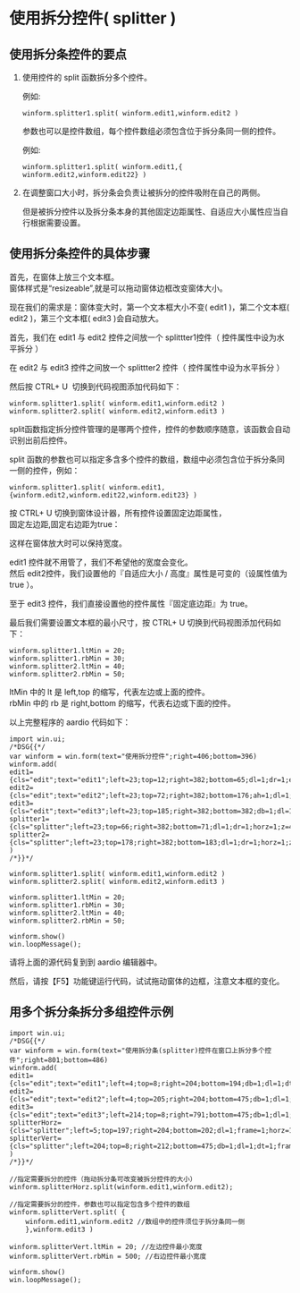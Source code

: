 # 使用拆分控件( splitter )

## 使用拆分条控件的要点

1. 使用控件的 split 函数拆分多个控件。
	
	例如:
	
	```aardio
	winform.splitter1.split( winform.edit1,winform.edit2 )  
	```
	
	参数也可以是控件数组，每个控件数组必须包含位于拆分条同一侧的控件。
	
	例如:
	
	```aardio
	winform.splitter1.split( winform.edit1,{ winform.edit2,winform.edit22} )  
	```
	
2. 在调整窗口大小时，拆分条会负责让被拆分的控件吸附在自己的两侧。

	但是被拆分控件以及拆分条本身的其他固定边距属性、自适应大小属性应当自行根据需要设置。

## 使用拆分条控件的具体步骤
  
首先，在窗体上放三个文本框。  
窗体样式是“resizeable”,就是可以拖动窗体边框改变窗体大小。  

现在我们的需求是：窗体变大时，第一个文本框大小不变( edit1 )，第二个文本框( edit2 )，第三个文本框( edit3 )会自动放大。  
  
首先，我们在 edit1 与 edit2 控件之间放一个 splittter1控件（ 控件属性中设为水平拆分 ）  

在 edit2 与 edit3 控件之间放一个 splittter2 控件（ 控件属性中设为水平拆分 ）  

  
然后按 CTRL+ U  切换到代码视图添加代码如下：

```aardio
winform.splitter1.split( winform.edit1,winform.edit2 )  
winform.splitter2.split( winform.edit2,winform.edit3 )
```
 
split函数指定拆分控件管理的是哪两个控件，控件的参数顺序随意，该函数会自动识别出前后控件。  

split 函数的参数也可以指定多含多个控件的数组，数组中必须包含位于拆分条同一侧的控件，例如：

```aardio
winform.splitter1.split( winform.edit1,{winform.edit2,winform.edit22,winform.edit23} )   
```
  
按 CTRL+ U 切换到窗体设计器，所有控件设置固定边距属性，  
固定左边距,固定右边距为true：  
  
这样在窗体放大时可以保持宽度。  
  
edit1 控件就不用管了，我们不希望他的宽度会变化。  
然后 edit2控件，我们设置他的『自适应大小 / 高度』属性是可变的（设属性值为 true ）。   
  
至于 edit3 控件，我们直接设置他的控件属性『固定底边距』为 true。
  
最后我们需要设置文本框的最小尺寸，按 CTRL+ U 切换到代码视图添加代码如下：

```aardio
winform.splitter1.ltMin = 20;   
winform.splitter1.rbMin = 30;   
winform.splitter2.ltMin = 40;   
winform.splitter2.rbMin = 50;  
```

ltMin 中的 lt 是 left,top 的缩写，代表左边或上面的控件。  
rbMin 中的 rb 是 right,bottom 的缩写，代表右边或下面的控件。  
  
以上完整程序的 aardio 代码如下：

```aardio
import win.ui;
/*DSG{{*/
var winform = win.form(text="使用拆分控件";right=406;bottom=396)
winform.add(
edit1={cls="edit";text="edit1";left=23;top=12;right=382;bottom=65;dl=1;dr=1;edge=1;multiline=1;z=1};
edit2={cls="edit";text="edit2";left=23;top=72;right=382;bottom=176;ah=1;dl=1;dr=1;edge=1;multiline=1;z=2};
edit3={cls="edit";text="edit3";left=23;top=185;right=382;bottom=382;db=1;dl=1;dr=1;edge=1;multiline=1;z=3};
splitter1={cls="splitter";left=23;top=66;right=382;bottom=71;dl=1;dr=1;horz=1;z=4};
splitter2={cls="splitter";left=23;top=178;right=382;bottom=183;dl=1;dr=1;horz=1;z=5}
)
/*}}*/

winform.splitter1.split( winform.edit1,winform.edit2 )
winform.splitter2.split( winform.edit2,winform.edit3 )

winform.splitter1.ltMin = 20;
winform.splitter1.rbMin = 30;
winform.splitter2.ltMin = 40;
winform.splitter2.rbMin = 50;

winform.show()
win.loopMessage();
```

请将上面的源代码复到到 aardio 编辑器中。  
  
然后，请按【F5】功能键运行代码，试试拖动窗体的边框，注意文本框的变化。

## 用多个拆分条拆分多组控件示例

```aardio
import win.ui;
/*DSG{{*/
var winform = win.form(text="使用拆分条(splitter)控件在窗口上拆分多个控件";right=801;bottom=486)
winform.add(
edit1={cls="edit";text="edit1";left=4;top=8;right=204;bottom=194;db=1;dl=1;dt=1;edge=1;multiline=1;z=1};
edit2={cls="edit";text="edit2";left=4;top=205;right=204;bottom=475;db=1;dl=1;dt=1;edge=1;multiline=1;z=4};
edit3={cls="edit";text="edit3";left=214;top=8;right=791;bottom=475;db=1;dl=1;dr=1;dt=1;z=3};
splitterHorz={cls="splitter";left=5;top=197;right=204;bottom=202;dl=1;frame=1;horz=1;z=5};
splitterVert={cls="splitter";left=204;top=8;right=212;bottom=475;db=1;dl=1;dt=1;frame=1;z=2}
)
/*}}*/

//指定需要拆分的控件（拖动拆分条可改变被拆分控件的大小）
winform.splitterHorz.split(winform.edit1,winform.edit2);

//指定需要拆分的控件，参数也可以指定包含多个控件的数组
winform.splitterVert.split( {
	winform.edit1,winform.edit2 //数组中的控件须位于拆分条同一侧
	},winform.edit3 )
	
winform.splitterVert.ltMin = 20; //左边控件最小宽度
winform.splitterVert.rbMin = 500; //右边控件最小宽度

winform.show() 
win.loopMessage();
```